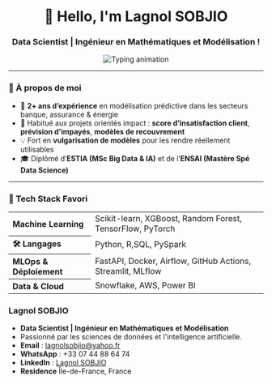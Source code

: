 <h1 align="center">👋 Hello, I'm Lagnol SOBJIO</h1>
<h3 align="center">Data Scientist | Ingénieur en Mathématiques et Modélisation !</h3>

<div align="center">
  <img src="https://readme-typing-svg.herokuapp.com?font=Fira+Code&weight=2000&size=15&pause=500&color=00ADB5&center=true&vCenter=true&multiline=true&width=500&lines=🔍+Scoring+%7C+Prévision+%7C+Séries+Temporelles;🧠+Machine+Learning+%7C+Deep+Learning+%7C+MLOps;📊+Data+Storytelling+%7C+API+Prod+%7C+CI%2FCD" alt="Typing animation" />
</div>

---

### 🌱 À propos de moi

- 🎯 **2+ ans d’expérience** en modélisation prédictive dans les secteurs banque, assurance & énergie
- 🤝 Habitué aux projets orientés impact : **score d’insatisfaction client**, **prévision d’impayés**, **modèles de recouvrement**
- 💡 Fort en **vulgarisation de modèles** pour les rendre réellement utilisables
- 🎓 Diplômé d’**ESTIA (MSc Big Data & IA)** et de l’**ENSAI (Mastère Spé Data Science)**

---

### 🧰 Tech Stack Favori


<table align="center">
  <tr>
    <th align="left"> Machine Learning</th>
    <td>Scikit-learn, XGBoost, Random Forest, TensorFlow, PyTorch</td>
  </tr>
  <tr>
    <th align="left">🛠 Langages</th>
    <td>Python, R,SQL, PySpark</td>
  </tr>
  <tr>
    <th align="left"> MLOps & Déploiement</th>
    <td>FastAPI, Docker, Airflow, GitHub Actions, Streamlit, MLflow</td>
  </tr>
  <tr>
    <th align="left"> Data & Cloud</th>
    <td>Snowflake, AWS, Power BI</td>
  </tr>
</table>

### **Lagnol SOBJIO**

- **Data Scientist | Ingénieur en Mathématiques et Modélisation**
- Passionné par les sciences de données et l'intelligence artificielle.
- **Email** : [lagnolsobjio@yahoo.fr](mailto:lagnolsobjio@yahoo.fr)
- **WhatsApp** : +33 07 44 88 64 74
- **LinkedIn** : [Lagnol SOBJIO](https://www.linkedin.com/in/lagnol-sobjio/)
- **Residence** Île-de-France, France

